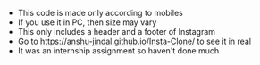 - This code is made only according to mobiles
- If you use it in PC, then size may vary
- This only includes a header and a footer of Instagram
- Go to https://anshu-jindal.github.io/Insta-Clone/ to see it in real
- It was an internship assignment so haven't done much
